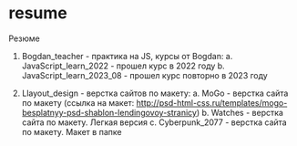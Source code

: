 # resume
Резюме

1. Bogdan_teacher - практика на JS, курсы от Bogdan:
    a. JavaScript_learn_2022 - прошел курс в 2022 году
    b. JavaScript_learn_2023_08 - прошел курс повторно в 2023 году

2. Llayout_design - верстка сайтов по макету:
    a. MoGo - верстка сайта по макету (ссылка на макет: http://psd-html-css.ru/templates/mogo-besplatnyy-psd-shablon-lendingovoy-stranicy)
    b. Watches - верстка сайта по макету. Легкая версия
    c. Cyberpunk_2077 - верстка сайта по макету. Макет в папке
